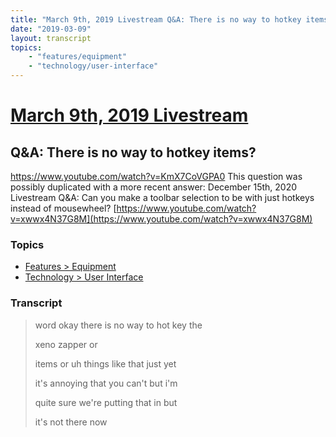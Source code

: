 ```yaml
---
title: "March 9th, 2019 Livestream Q&A: There is no way to hotkey items?"
date: "2019-03-09"
layout: transcript
topics:
    - "features/equipment"
    - "technology/user-interface"
---
```

# [March 9th, 2019 Livestream](../2019-03-09.md)
## Q&A: There is no way to hotkey items?
https://www.youtube.com/watch?v=KmX7CoVGPA0
This question was possibly duplicated with a more recent answer: December 15th, 2020 Livestream Q&A: Can you make a toolbar selection to be with just hotkeys instead of mousewheel? [https://www.youtube.com/watch?v=xwwx4N37G8M](https://www.youtube.com/watch?v=xwwx4N37G8M)


### Topics
* [Features > Equipment](../topics/features/equipment.md)
* [Technology > User Interface](../topics/technology/user-interface.md)

### Transcript

> word okay there is no way to hot key the
>
> xeno zapper or
>
> items or uh things like that just yet
>
> it's annoying that you can't but i'm
>
> quite sure we're putting that in but
>
> it's not there now
